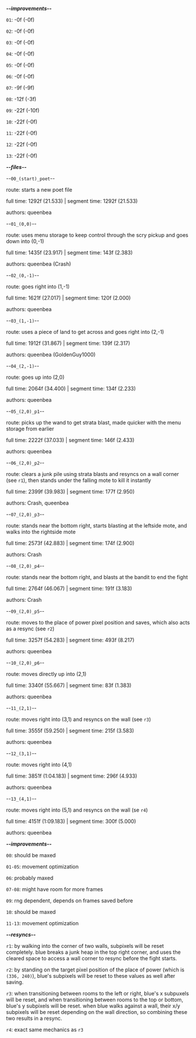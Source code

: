 ***--improvements--***

`01`: -0f (-0f)

`02`: -0f (-0f)

`03`: -0f (-0f)

`04`: -0f (-0f)

`05`: -0f (-0f)

`06`: -0f (-0f)

`07`: -9f (-9f)

`08`: -12f (-3f)

`09`: -22f (-10f)

`10`: -22f (-0f)

`11`: -22f (-0f)

`12`: -22f (-0f)

`13`: -22f (-0f)

***--files--***

--`00_(start)_poet`--

route: starts a new poet file

full time: 1292f (21.533) | segment time: 1292f (21.533)

authors: queenbea

--`01_(0,0)`--

route: uses menu storage to keep control through the scry pickup and goes down into (0,-1)

full time: 1435f (23.917) | segment time: 143f (2.383)

authors: queenbea (Crash)

--`02_(0,-1)`--

route: goes right into (1,-1)

full time: 1621f (27.017) | segment time: 120f (2.000)

authors: queenbea

--`03_(1,-1)`--

route: uses a piece of land to get across and goes right into (2,-1)

full time: 1912f (31.867) | segment time: 139f (2.317)

authors: queenbea (GoldenGuy1000)

--`04_(2,-1)`--

route: goes up into (2,0)

full time: 2064f (34.400) | segment time: 134f (2.233)

authors: queenbea

--`05_(2,0)_p1`--

route: picks up the wand to get strata blast, made quicker with the menu storage from earlier

full time: 2222f (37.033) | segment time: 146f (2.433)

authors: queenbea

--`06_(2,0)_p2`--

route: clears a junk pile using strata blasts and resyncs on a wall corner (see `r1`), then stands under the falling mote to kill it instantly

full time: 2399f (39.983) | segment time: 177f (2.950)

authors: Crash, queenbea

--`07_(2,0)_p3`--

route: stands near the bottom right, starts blasting at the leftside mote, and walks into the rightside mote

full time: 2573f (42.883) | segment time: 174f (2.900)

authors: Crash

--`08_(2,0)_p4`--

route: stands near the bottom right, and blasts at the bandit to end the fight

full time: 2764f (46.067) | segment time: 191f (3.183)

authors: Crash

--`09_(2,0)_p5`--

route: moves to the place of power pixel position and saves, which also acts as a resync (see `r2`)

full time: 3257f (54.283) | segment time: 493f (8.217)

authors: queenbea

--`10_(2,0)_p6`--

route: moves directly up into (2,1)

full time: 3340f (55.667) | segment time: 83f (1.383)

authors: queenbea

--`11_(2,1)`--

route: moves right into (3,1) and resyncs on the wall (see `r3`)

full time: 3555f (59.250) | segment time: 215f (3.583)

authors: queenbea

--`12_(3,1)`--

route: moves right into (4,1)

full time: 3851f (1:04.183) | segment time: 296f (4.933)

authors: queenbea

--`13_(4,1)`--

route: moves right into (5,1) and resyncs on the wall (se `r4`)

full time: 4151f (1:09.183) | segment time: 300f (5.000)

authors: queenbea

***--improvements--***

`00`: should be maxed

`01-05`: movement optimization

`06`: probably maxed

`07-08`: might have room for more frames

`09`: rng dependent, depends on frames saved before

`10`: should be maxed

`11-13`: movement optimization

***--resyncs--***

`r1`: by walking into the corner of two walls, subpixels will be reset completely. blue breaks a junk heap in the top right corner, and uses the cleared space to access a wall corner to resync before the fight starts.

`r2`: by standing on the target pixel position of the place of power (which is `(336, 240)`), blue's subpixels will be reset to these values as well after saving.

`r3`: when transitioning between rooms to the left or right, blue's x subpuxels will be reset, and when transitioning between rooms to the top or bottom, blue's y subpixels will be reset. when blue walks against a wall, their x/y subpixels will be reset depending on the wall direction, so combining these two results in a resync.

`r4`: exact same mechanics as `r3`
